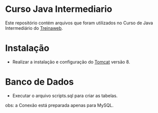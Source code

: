 # Curso Java Intermediario
Este repositório contém arquivos  que foram utilizados no Curso de Java Intermediário do [Treinaweb](treinaweb.com.br).

# Instalação
* Realizar a instalação e configuração do [Tomcat](http://tomcat.apache.org) versão 8.

# Banco de Dados
* Executar o arquivo scripts.sql para criar as tabelas.

obs: a Conexão está preparada apenas para MySQL.